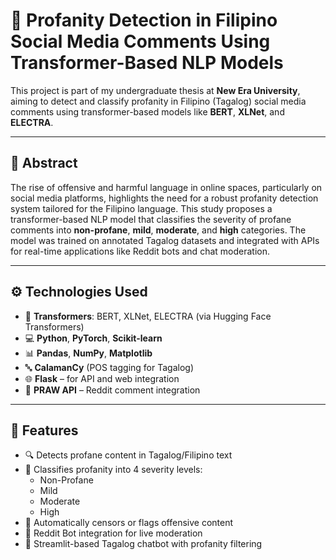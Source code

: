 # 🚨 Profanity Detection in Filipino Social Media Comments Using Transformer-Based NLP Models

This project is part of my undergraduate thesis at **New Era University**, aiming to detect and classify profanity in Filipino (Tagalog) social media comments using transformer-based models like **BERT**, **XLNet**, and **ELECTRA**.

---

## 📘 Abstract

The rise of offensive and harmful language in online spaces, particularly on social media platforms, highlights the need for a robust profanity detection system tailored for the Filipino language. This study proposes a transformer-based NLP model that classifies the severity of profane comments into **non-profane**, **mild**, **moderate**, and **high** categories. The model was trained on annotated Tagalog datasets and integrated with APIs for real-time applications like Reddit bots and chat moderation.

---

## ⚙️ Technologies Used

- 🧠 **Transformers**: BERT, XLNet, ELECTRA (via Hugging Face Transformers)
- 💻 **Python**, **PyTorch**, **Scikit-learn**
- 📊 **Pandas**, **NumPy**, **Matplotlib**
- 🔤 **CalamanCy** (POS tagging for Tagalog)
- 🌐 **Flask** – for API and web integration
- 📡 **PRAW API** – Reddit comment integration

---

## 🧪 Features

- 🔍 Detects profane content in Tagalog/Filipino text
- 🚨 Classifies profanity into 4 severity levels:
  - Non-Profane
  - Mild
  - Moderate
  - High
- 🧼 Automatically censors or flags offensive content
- 🤖 Reddit Bot integration for live moderation
- 💬 Streamlit-based Tagalog chatbot with profanity filtering

